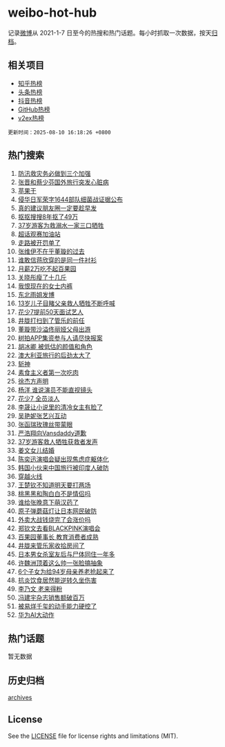 # weibo-hot-hub

记录[微博](https://www.weibo.com)从 2021-1-7 日至今的热搜和热门话题。每小时抓取一次数据，按天[归档](archives)。

## 相关项目

- [知乎热榜](https://github.com/lonnyzhang423/zhihu-hot-hub)
- [头条热榜](https://github.com/lonnyzhang423/toutiao-hot-hub)
- [抖音热榜](https://github.com/lonnyzhang423/douyin-hot-hub)
- [GitHub热榜](https://github.com/lonnyzhang423/github-hot-hub)
- [v2ex热榜](https://github.com/lonnyzhang423/v2ex-hot-hub)


`更新时间：2025-08-10 16:18:26 +0800`

## 热门搜索

1. [防汛救灾务必做到三个加强](https://m.weibo.cn/search?containerid=100103type%3D1%26t%3D10%26q%3D%23%E9%98%B2%E6%B1%9B%E6%95%91%E7%81%BE%E5%8A%A1%E5%BF%85%E5%81%9A%E5%88%B0%E4%B8%89%E4%B8%AA%E5%8A%A0%E5%BC%BA%23&stream_entry_id=51&isnewpage=1&extparam=seat%3D1%26dgr%3D0%26pos%3D0%26filter_type%3Drealtimehot%26stream_entry_id%3D51%26c_type%3D51%26q%3D%2523%25E9%2598%25B2%25E6%25B1%259B%25E6%2595%2591%25E7%2581%25BE%25E5%258A%25A1%25E5%25BF%2585%25E5%2581%259A%25E5%2588%25B0%25E4%25B8%2589%25E4%25B8%25AA%25E5%258A%25A0%25E5%25BC%25BA%2523%26cate%3D10103%26display_time%3D1754813905%26pre_seqid%3D1754813905126051192223)
1. [张晋和蔡少芬国外旅行突发心脏病](https://m.weibo.cn/search?containerid=100103type%3D1%26t%3D10%26q%3D%23%E5%BC%A0%E6%99%8B%E5%92%8C%E8%94%A1%E5%B0%91%E8%8A%AC%E5%9B%BD%E5%A4%96%E6%97%85%E8%A1%8C%E7%AA%81%E5%8F%91%E5%BF%83%E8%84%8F%E7%97%85%23&stream_entry_id=31&isnewpage=1&extparam=seat%3D1%26flag%3D1%26lcate%3D5001%26stream_entry_id%3D31%26q%3D%2523%25E5%25BC%25A0%25E6%2599%258B%25E5%2592%258C%25E8%2594%25A1%25E5%25B0%2591%25E8%258A%25AC%25E5%259B%25BD%25E5%25A4%2596%25E6%2597%2585%25E8%25A1%258C%25E7%25AA%2581%25E5%258F%2591%25E5%25BF%2583%25E8%2584%258F%25E7%2597%2585%2523%26dgr%3D0%26pos%3D0%26filter_type%3Drealtimehot%26realpos%3D1%26band_rank%3D1%26c_type%3D31%26cate%3D5001%26display_time%3D1754813905%26pre_seqid%3D1754813905126051192223)
1. [苹果干](https://m.weibo.cn/search?containerid=100103type%3D1%26t%3D10%26q%3D%E8%8B%B9%E6%9E%9C%E5%B9%B2&stream_entry_id=31&isnewpage=1&extparam=seat%3D1%26flag%3D2%26lcate%3D5001%26stream_entry_id%3D31%26q%3D%25E8%258B%25B9%25E6%259E%259C%25E5%25B9%25B2%26dgr%3D0%26pos%3D1%26filter_type%3Drealtimehot%26realpos%3D2%26band_rank%3D2%26c_type%3D31%26cate%3D5001%26display_time%3D1754813905%26pre_seqid%3D1754813905126051192223)
1. [侵华日军荣字1644部队细菌战证据公布](https://m.weibo.cn/search?containerid=100103type%3D1%26t%3D10%26q%3D%23%E4%BE%B5%E5%8D%8E%E6%97%A5%E5%86%9B%E8%8D%A3%E5%AD%971644%E9%83%A8%E9%98%9F%E7%BB%86%E8%8F%8C%E6%88%98%E8%AF%81%E6%8D%AE%E5%85%AC%E5%B8%83%23&stream_entry_id=31&isnewpage=1&extparam=seat%3D1%26flag%3D0%26lcate%3D5001%26stream_entry_id%3D31%26q%3D%2523%25E4%25BE%25B5%25E5%258D%258E%25E6%2597%25A5%25E5%2586%259B%25E8%258D%25A3%25E5%25AD%25971644%25E9%2583%25A8%25E9%2598%259F%25E7%25BB%2586%25E8%258F%258C%25E6%2588%2598%25E8%25AF%2581%25E6%258D%25AE%25E5%2585%25AC%25E5%25B8%2583%2523%26dgr%3D0%26pos%3D2%26filter_type%3Drealtimehot%26realpos%3D3%26band_rank%3D3%26c_type%3D31%26cate%3D5001%26display_time%3D1754813905%26pre_seqid%3D1754813905126051192223)
1. [真的建议朋友圈一定要趁早发](https://m.weibo.cn/search?containerid=100103type%3D1%26t%3D10%26q%3D%E7%9C%9F%E7%9A%84%E5%BB%BA%E8%AE%AE%E6%9C%8B%E5%8F%8B%E5%9C%88%E4%B8%80%E5%AE%9A%E8%A6%81%E8%B6%81%E6%97%A9%E5%8F%91&stream_entry_id=31&isnewpage=1&extparam=seat%3D1%26flag%3D1%26lcate%3D5001%26stream_entry_id%3D31%26q%3D%25E7%259C%259F%25E7%259A%2584%25E5%25BB%25BA%25E8%25AE%25AE%25E6%259C%258B%25E5%258F%258B%25E5%259C%2588%25E4%25B8%2580%25E5%25AE%259A%25E8%25A6%2581%25E8%25B6%2581%25E6%2597%25A9%25E5%258F%2591%26dgr%3D0%26pos%3D3%26filter_type%3Drealtimehot%26realpos%3D4%26band_rank%3D4%26c_type%3D31%26cate%3D5001%26display_time%3D1754813905%26pre_seqid%3D1754813905126051192223)
1. [抠抠搜搜8年抠了49万](https://m.weibo.cn/search?containerid=100103type%3D1%26t%3D10%26q%3D%E6%8A%A0%E6%8A%A0%E6%90%9C%E6%90%9C8%E5%B9%B4%E6%8A%A0%E4%BA%8649%E4%B8%87&stream_entry_id=31&isnewpage=1&extparam=seat%3D1%26flag%3D2%26lcate%3D5001%26stream_entry_id%3D31%26q%3D%25E6%258A%25A0%25E6%258A%25A0%25E6%2590%259C%25E6%2590%259C8%25E5%25B9%25B4%25E6%258A%25A0%25E4%25BA%258649%25E4%25B8%2587%26dgr%3D0%26pos%3D4%26filter_type%3Drealtimehot%26realpos%3D5%26band_rank%3D5%26c_type%3D31%26cate%3D5001%26display_time%3D1754813905%26pre_seqid%3D1754813905126051192223)
1. [37岁游客为救溺水一家三口牺牲](https://m.weibo.cn/search?containerid=100103type%3D1%26t%3D10%26q%3D%2337%E5%B2%81%E6%B8%B8%E5%AE%A2%E4%B8%BA%E6%95%91%E6%BA%BA%E6%B0%B4%E4%B8%80%E5%AE%B6%E4%B8%89%E5%8F%A3%E7%89%BA%E7%89%B2%23&stream_entry_id=31&isnewpage=1&extparam=seat%3D1%26flag%3D0%26lcate%3D5001%26stream_entry_id%3D31%26q%3D%252337%25E5%25B2%2581%25E6%25B8%25B8%25E5%25AE%25A2%25E4%25B8%25BA%25E6%2595%2591%25E6%25BA%25BA%25E6%25B0%25B4%25E4%25B8%2580%25E5%25AE%25B6%25E4%25B8%2589%25E5%258F%25A3%25E7%2589%25BA%25E7%2589%25B2%2523%26dgr%3D0%26pos%3D5%26filter_type%3Drealtimehot%26realpos%3D6%26band_rank%3D6%26c_type%3D31%26cate%3D5001%26display_time%3D1754813905%26pre_seqid%3D1754813905126051192223)
1. [超话观赛加油站](https://m.weibo.cn/search?containerid=100103type%3D1%26t%3D10%26q%3D%23%E8%B6%85%E8%AF%9D%E8%A7%82%E8%B5%9B%E5%8A%A0%E6%B2%B9%E7%AB%99%23&stream_entry_id=31&isnewpage=1&extparam=seat%3D1%26lcate%3D5001%26stream_entry_id%3D31%26q%3D%2523%25E8%25B6%2585%25E8%25AF%259D%25E8%25A7%2582%25E8%25B5%259B%25E5%258A%25A0%25E6%25B2%25B9%25E7%25AB%2599%2523%26dgr%3D0%26pos%3D6%26filter_type%3Drealtimehot%26is_ad_pos%3D1%26band_rank%3D7%26c_type%3D31%26adid%3D295995%26cate%3D5001%26display_time%3D1754813905%26pre_seqid%3D1754813905126051192223)
1. [走路被开罚单了](https://m.weibo.cn/search?containerid=100103type%3D1%26t%3D10%26q%3D%E8%B5%B0%E8%B7%AF%E8%A2%AB%E5%BC%80%E7%BD%9A%E5%8D%95%E4%BA%86&stream_entry_id=31&isnewpage=1&extparam=seat%3D1%26flag%3D1%26lcate%3D5001%26stream_entry_id%3D31%26q%3D%25E8%25B5%25B0%25E8%25B7%25AF%25E8%25A2%25AB%25E5%25BC%2580%25E7%25BD%259A%25E5%258D%2595%25E4%25BA%2586%26dgr%3D0%26pos%3D7%26filter_type%3Drealtimehot%26realpos%3D7%26band_rank%3D7%26c_type%3D31%26cate%3D5001%26display_time%3D1754813905%26pre_seqid%3D1754813905126051192223)
1. [张维伊不在乎董璇的过去](https://m.weibo.cn/search?containerid=100103type%3D1%26t%3D10%26q%3D%E5%BC%A0%E7%BB%B4%E4%BC%8A%E4%B8%8D%E5%9C%A8%E4%B9%8E%E8%91%A3%E7%92%87%E7%9A%84%E8%BF%87%E5%8E%BB&stream_entry_id=31&isnewpage=1&extparam=seat%3D1%26flag%3D1%26lcate%3D5001%26stream_entry_id%3D31%26q%3D%25E5%25BC%25A0%25E7%25BB%25B4%25E4%25BC%258A%25E4%25B8%258D%25E5%259C%25A8%25E4%25B9%258E%25E8%2591%25A3%25E7%2592%2587%25E7%259A%2584%25E8%25BF%2587%25E5%258E%25BB%26dgr%3D0%26pos%3D8%26filter_type%3Drealtimehot%26realpos%3D8%26band_rank%3D8%26c_type%3D31%26cate%3D5001%26display_time%3D1754813905%26pre_seqid%3D1754813905126051192223)
1. [谁敢信蒋欣穿的是同一件衬衫](https://m.weibo.cn/search?containerid=100103type%3D1%26t%3D10%26q%3D%E8%B0%81%E6%95%A2%E4%BF%A1%E8%92%8B%E6%AC%A3%E7%A9%BF%E7%9A%84%E6%98%AF%E5%90%8C%E4%B8%80%E4%BB%B6%E8%A1%AC%E8%A1%AB&stream_entry_id=31&isnewpage=1&extparam=seat%3D1%26flag%3D2%26lcate%3D5001%26stream_entry_id%3D31%26q%3D%25E8%25B0%2581%25E6%2595%25A2%25E4%25BF%25A1%25E8%2592%258B%25E6%25AC%25A3%25E7%25A9%25BF%25E7%259A%2584%25E6%2598%25AF%25E5%2590%258C%25E4%25B8%2580%25E4%25BB%25B6%25E8%25A1%25AC%25E8%25A1%25AB%26dgr%3D0%26pos%3D9%26filter_type%3Drealtimehot%26realpos%3D9%26band_rank%3D9%26c_type%3D31%26cate%3D5001%26display_time%3D1754813905%26pre_seqid%3D1754813905126051192223)
1. [月薪2万吃不起百果园](https://m.weibo.cn/search?containerid=100103type%3D1%26t%3D10%26q%3D%23%E6%9C%88%E8%96%AA2%E4%B8%87%E5%90%83%E4%B8%8D%E8%B5%B7%E7%99%BE%E6%9E%9C%E5%9B%AD%23&stream_entry_id=31&isnewpage=1&extparam=seat%3D1%26flag%3D2%26lcate%3D5001%26stream_entry_id%3D31%26q%3D%2523%25E6%259C%2588%25E8%2596%25AA2%25E4%25B8%2587%25E5%2590%2583%25E4%25B8%258D%25E8%25B5%25B7%25E7%2599%25BE%25E6%259E%259C%25E5%259B%25AD%2523%26dgr%3D0%26pos%3D10%26filter_type%3Drealtimehot%26realpos%3D10%26band_rank%3D10%26c_type%3D31%26cate%3D5001%26display_time%3D1754813905%26pre_seqid%3D1754813905126051192223)
1. [关晓彤瘦了十几斤](https://m.weibo.cn/search?containerid=100103type%3D1%26t%3D10%26q%3D%23%E5%85%B3%E6%99%93%E5%BD%A4%E7%98%A6%E4%BA%86%E5%8D%81%E5%87%A0%E6%96%A4%23&stream_entry_id=31&isnewpage=1&extparam=seat%3D1%26flag%3D2%26lcate%3D5001%26stream_entry_id%3D31%26q%3D%2523%25E5%2585%25B3%25E6%2599%2593%25E5%25BD%25A4%25E7%2598%25A6%25E4%25BA%2586%25E5%258D%2581%25E5%2587%25A0%25E6%2596%25A4%2523%26dgr%3D0%26pos%3D11%26filter_type%3Drealtimehot%26realpos%3D11%26band_rank%3D11%26c_type%3D31%26cate%3D5001%26display_time%3D1754813905%26pre_seqid%3D1754813905126051192223)
1. [我恨现在的女士内裤](https://m.weibo.cn/search?containerid=100103type%3D1%26t%3D10%26q%3D%E6%88%91%E6%81%A8%E7%8E%B0%E5%9C%A8%E7%9A%84%E5%A5%B3%E5%A3%AB%E5%86%85%E8%A3%A4&stream_entry_id=31&isnewpage=1&extparam=seat%3D1%26flag%3D1%26lcate%3D5001%26stream_entry_id%3D31%26q%3D%25E6%2588%2591%25E6%2581%25A8%25E7%258E%25B0%25E5%259C%25A8%25E7%259A%2584%25E5%25A5%25B3%25E5%25A3%25AB%25E5%2586%2585%25E8%25A3%25A4%26dgr%3D0%26pos%3D12%26filter_type%3Drealtimehot%26realpos%3D12%26band_rank%3D12%26c_type%3D31%26cate%3D5001%26display_time%3D1754813905%26pre_seqid%3D1754813905126051192223)
1. [东北雨姐发博](https://m.weibo.cn/search?containerid=100103type%3D1%26t%3D10%26q%3D%23%E4%B8%9C%E5%8C%97%E9%9B%A8%E5%A7%90%E5%8F%91%E5%8D%9A%23&stream_entry_id=31&isnewpage=1&extparam=seat%3D1%26flag%3D2%26lcate%3D5001%26stream_entry_id%3D31%26q%3D%2523%25E4%25B8%259C%25E5%258C%2597%25E9%259B%25A8%25E5%25A7%2590%25E5%258F%2591%25E5%258D%259A%2523%26dgr%3D0%26pos%3D13%26filter_type%3Drealtimehot%26realpos%3D13%26band_rank%3D13%26c_type%3D31%26cate%3D5001%26display_time%3D1754813905%26pre_seqid%3D1754813905126051192223)
1. [13岁儿子目睹父亲救人牺牲不断呼喊](https://m.weibo.cn/search?containerid=100103type%3D1%26t%3D10%26q%3D%2313%E5%B2%81%E5%84%BF%E5%AD%90%E7%9B%AE%E7%9D%B9%E7%88%B6%E4%BA%B2%E6%95%91%E4%BA%BA%E7%89%BA%E7%89%B2%E4%B8%8D%E6%96%AD%E5%91%BC%E5%96%8A%23&stream_entry_id=31&isnewpage=1&extparam=seat%3D1%26flag%3D1%26lcate%3D5001%26stream_entry_id%3D31%26q%3D%252313%25E5%25B2%2581%25E5%2584%25BF%25E5%25AD%2590%25E7%259B%25AE%25E7%259D%25B9%25E7%2588%25B6%25E4%25BA%25B2%25E6%2595%2591%25E4%25BA%25BA%25E7%2589%25BA%25E7%2589%25B2%25E4%25B8%258D%25E6%2596%25AD%25E5%2591%25BC%25E5%2596%258A%2523%26dgr%3D0%26pos%3D14%26filter_type%3Drealtimehot%26realpos%3D14%26band_rank%3D14%26c_type%3D31%26cate%3D5001%26display_time%3D1754813905%26pre_seqid%3D1754813905126051192223)
1. [花少7提前50天面试艺人](https://m.weibo.cn/search?containerid=100103type%3D1%26t%3D10%26q%3D%E8%8A%B1%E5%B0%917%E6%8F%90%E5%89%8D50%E5%A4%A9%E9%9D%A2%E8%AF%95%E8%89%BA%E4%BA%BA&stream_entry_id=31&isnewpage=1&extparam=seat%3D1%26flag%3D1%26lcate%3D5001%26stream_entry_id%3D31%26q%3D%25E8%258A%25B1%25E5%25B0%25917%25E6%258F%2590%25E5%2589%258D50%25E5%25A4%25A9%25E9%259D%25A2%25E8%25AF%2595%25E8%2589%25BA%25E4%25BA%25BA%26dgr%3D0%26pos%3D15%26filter_type%3Drealtimehot%26realpos%3D15%26band_rank%3D15%26c_type%3D31%26cate%3D5001%26display_time%3D1754813905%26pre_seqid%3D1754813905126051192223)
1. [井胧打扫到了管乐的前任](https://m.weibo.cn/search?containerid=100103type%3D1%26t%3D10%26q%3D%23%E4%BA%95%E8%83%A7%E6%89%93%E6%89%AB%E5%88%B0%E4%BA%86%E7%AE%A1%E4%B9%90%E7%9A%84%E5%89%8D%E4%BB%BB%23&stream_entry_id=31&isnewpage=1&extparam=seat%3D1%26flag%3D1%26lcate%3D5001%26stream_entry_id%3D31%26q%3D%2523%25E4%25BA%2595%25E8%2583%25A7%25E6%2589%2593%25E6%2589%25AB%25E5%2588%25B0%25E4%25BA%2586%25E7%25AE%25A1%25E4%25B9%2590%25E7%259A%2584%25E5%2589%258D%25E4%25BB%25BB%2523%26dgr%3D0%26pos%3D16%26filter_type%3Drealtimehot%26realpos%3D16%26band_rank%3D16%26c_type%3D31%26cate%3D5001%26display_time%3D1754813905%26pre_seqid%3D1754813905126051192223)
1. [董璇带沙溢佟丽娅父母出游](https://m.weibo.cn/search?containerid=100103type%3D1%26t%3D10%26q%3D%E8%91%A3%E7%92%87%E5%B8%A6%E6%B2%99%E6%BA%A2%E4%BD%9F%E4%B8%BD%E5%A8%85%E7%88%B6%E6%AF%8D%E5%87%BA%E6%B8%B8&stream_entry_id=31&isnewpage=1&extparam=seat%3D1%26flag%3D0%26lcate%3D5001%26stream_entry_id%3D31%26q%3D%25E8%2591%25A3%25E7%2592%2587%25E5%25B8%25A6%25E6%25B2%2599%25E6%25BA%25A2%25E4%25BD%259F%25E4%25B8%25BD%25E5%25A8%2585%25E7%2588%25B6%25E6%25AF%258D%25E5%2587%25BA%25E6%25B8%25B8%26dgr%3D0%26pos%3D17%26filter_type%3Drealtimehot%26realpos%3D17%26band_rank%3D17%26c_type%3D31%26cate%3D5001%26display_time%3D1754813905%26pre_seqid%3D1754813905126051192223)
1. [树拍APP集资参与人请尽快报案](https://m.weibo.cn/search?containerid=100103type%3D1%26t%3D10%26q%3D%23%E6%A0%91%E6%8B%8DAPP%E9%9B%86%E8%B5%84%E5%8F%82%E4%B8%8E%E4%BA%BA%E8%AF%B7%E5%B0%BD%E5%BF%AB%E6%8A%A5%E6%A1%88%23&stream_entry_id=31&isnewpage=1&extparam=seat%3D1%26flag%3D1%26lcate%3D5001%26stream_entry_id%3D31%26q%3D%2523%25E6%25A0%2591%25E6%258B%258DAPP%25E9%259B%2586%25E8%25B5%2584%25E5%258F%2582%25E4%25B8%258E%25E4%25BA%25BA%25E8%25AF%25B7%25E5%25B0%25BD%25E5%25BF%25AB%25E6%258A%25A5%25E6%25A1%2588%2523%26dgr%3D0%26pos%3D18%26filter_type%3Drealtimehot%26realpos%3D18%26band_rank%3D18%26c_type%3D31%26cate%3D5001%26display_time%3D1754813905%26pre_seqid%3D1754813905126051192223)
1. [胡冰卿 被低估的颜值和角色](https://m.weibo.cn/search?containerid=100103type%3D1%26t%3D10%26q%3D%E8%83%A1%E5%86%B0%E5%8D%BF+%E8%A2%AB%E4%BD%8E%E4%BC%B0%E7%9A%84%E9%A2%9C%E5%80%BC%E5%92%8C%E8%A7%92%E8%89%B2&stream_entry_id=31&isnewpage=1&extparam=seat%3D1%26flag%3D0%26lcate%3D5001%26stream_entry_id%3D31%26q%3D%25E8%2583%25A1%25E5%2586%25B0%25E5%258D%25BF%2520%25E8%25A2%25AB%25E4%25BD%258E%25E4%25BC%25B0%25E7%259A%2584%25E9%25A2%259C%25E5%2580%25BC%25E5%2592%258C%25E8%25A7%2592%25E8%2589%25B2%26dgr%3D0%26pos%3D19%26filter_type%3Drealtimehot%26realpos%3D19%26band_rank%3D19%26c_type%3D31%26cate%3D5001%26display_time%3D1754813905%26pre_seqid%3D1754813905126051192223)
1. [澳大利亚旅行的后劲太大了](https://m.weibo.cn/search?containerid=100103type%3D1%26t%3D10%26q%3D%23%E6%BE%B3%E5%A4%A7%E5%88%A9%E4%BA%9A%E6%97%85%E8%A1%8C%E7%9A%84%E5%90%8E%E5%8A%B2%E5%A4%AA%E5%A4%A7%E4%BA%86%23&stream_entry_id=31&isnewpage=1&extparam=seat%3D1%26flag%3D1%26lcate%3D5001%26stream_entry_id%3D31%26q%3D%2523%25E6%25BE%25B3%25E5%25A4%25A7%25E5%2588%25A9%25E4%25BA%259A%25E6%2597%2585%25E8%25A1%258C%25E7%259A%2584%25E5%2590%258E%25E5%258A%25B2%25E5%25A4%25AA%25E5%25A4%25A7%25E4%25BA%2586%2523%26dgr%3D0%26pos%3D20%26filter_type%3Drealtimehot%26realpos%3D20%26band_rank%3D20%26c_type%3D31%26cate%3D5001%26display_time%3D1754813905%26pre_seqid%3D1754813905126051192223)
1. [斩神](https://m.weibo.cn/search?containerid=100103type%3D1%26t%3D10%26q%3D%E6%96%A9%E7%A5%9E&stream_entry_id=31&isnewpage=1&extparam=seat%3D1%26flag%3D1%26lcate%3D5001%26stream_entry_id%3D31%26q%3D%25E6%2596%25A9%25E7%25A5%259E%26dgr%3D0%26pos%3D21%26filter_type%3Drealtimehot%26realpos%3D21%26band_rank%3D21%26c_type%3D31%26cate%3D5001%26display_time%3D1754813905%26pre_seqid%3D1754813905126051192223)
1. [素食主义者第一次吃肉](https://m.weibo.cn/search?containerid=100103type%3D1%26t%3D10%26q%3D%E7%B4%A0%E9%A3%9F%E4%B8%BB%E4%B9%89%E8%80%85%E7%AC%AC%E4%B8%80%E6%AC%A1%E5%90%83%E8%82%89&stream_entry_id=31&isnewpage=1&extparam=seat%3D1%26flag%3D0%26lcate%3D5001%26stream_entry_id%3D31%26q%3D%25E7%25B4%25A0%25E9%25A3%259F%25E4%25B8%25BB%25E4%25B9%2589%25E8%2580%2585%25E7%25AC%25AC%25E4%25B8%2580%25E6%25AC%25A1%25E5%2590%2583%25E8%2582%2589%26dgr%3D0%26pos%3D22%26filter_type%3Drealtimehot%26realpos%3D22%26band_rank%3D22%26c_type%3D31%26cate%3D5001%26display_time%3D1754813905%26pre_seqid%3D1754813905126051192223)
1. [徐杰方声明](https://m.weibo.cn/search?containerid=100103type%3D1%26t%3D10%26q%3D%23%E5%BE%90%E6%9D%B0%E6%96%B9%E5%A3%B0%E6%98%8E%23&stream_entry_id=31&isnewpage=1&extparam=seat%3D1%26flag%3D0%26lcate%3D5001%26stream_entry_id%3D31%26q%3D%2523%25E5%25BE%2590%25E6%259D%25B0%25E6%2596%25B9%25E5%25A3%25B0%25E6%2598%258E%2523%26dgr%3D0%26pos%3D23%26filter_type%3Drealtimehot%26realpos%3D23%26band_rank%3D23%26c_type%3D31%26cate%3D5001%26display_time%3D1754813905%26pre_seqid%3D1754813905126051192223)
1. [杨洋 谁说演员不能直视镜头](https://m.weibo.cn/search?containerid=100103type%3D1%26t%3D10%26q%3D%E6%9D%A8%E6%B4%8B+%E8%B0%81%E8%AF%B4%E6%BC%94%E5%91%98%E4%B8%8D%E8%83%BD%E7%9B%B4%E8%A7%86%E9%95%9C%E5%A4%B4&stream_entry_id=31&isnewpage=1&extparam=seat%3D1%26flag%3D1%26lcate%3D5001%26stream_entry_id%3D31%26q%3D%25E6%259D%25A8%25E6%25B4%258B%2520%25E8%25B0%2581%25E8%25AF%25B4%25E6%25BC%2594%25E5%2591%2598%25E4%25B8%258D%25E8%2583%25BD%25E7%259B%25B4%25E8%25A7%2586%25E9%2595%259C%25E5%25A4%25B4%26dgr%3D0%26pos%3D24%26filter_type%3Drealtimehot%26realpos%3D24%26band_rank%3D24%26c_type%3D31%26cate%3D5001%26display_time%3D1754813905%26pre_seqid%3D1754813905126051192223)
1. [花少7 全员淡人](https://m.weibo.cn/search?containerid=100103type%3D1%26t%3D10%26q%3D%E8%8A%B1%E5%B0%917+%E5%85%A8%E5%91%98%E6%B7%A1%E4%BA%BA&stream_entry_id=31&isnewpage=1&extparam=seat%3D1%26flag%3D0%26lcate%3D5001%26stream_entry_id%3D31%26q%3D%25E8%258A%25B1%25E5%25B0%25917%2520%25E5%2585%25A8%25E5%2591%2598%25E6%25B7%25A1%25E4%25BA%25BA%26dgr%3D0%26pos%3D25%26filter_type%3Drealtimehot%26realpos%3D25%26band_rank%3D25%26c_type%3D31%26cate%3D5001%26display_time%3D1754813905%26pre_seqid%3D1754813905126051192223)
1. [李晟让小说里的清冷女主有脸了](https://m.weibo.cn/search?containerid=100103type%3D1%26t%3D10%26q%3D%E6%9D%8E%E6%99%9F%E8%AE%A9%E5%B0%8F%E8%AF%B4%E9%87%8C%E7%9A%84%E6%B8%85%E5%86%B7%E5%A5%B3%E4%B8%BB%E6%9C%89%E8%84%B8%E4%BA%86&stream_entry_id=31&isnewpage=1&extparam=seat%3D1%26flag%3D1%26lcate%3D5001%26stream_entry_id%3D31%26q%3D%25E6%259D%258E%25E6%2599%259F%25E8%25AE%25A9%25E5%25B0%258F%25E8%25AF%25B4%25E9%2587%258C%25E7%259A%2584%25E6%25B8%2585%25E5%2586%25B7%25E5%25A5%25B3%25E4%25B8%25BB%25E6%259C%2589%25E8%2584%25B8%25E4%25BA%2586%26dgr%3D0%26pos%3D26%26filter_type%3Drealtimehot%26realpos%3D26%26band_rank%3D26%26c_type%3D31%26cate%3D5001%26display_time%3D1754813905%26pre_seqid%3D1754813905126051192223)
1. [吴艳妮张艺兴互动](https://m.weibo.cn/search?containerid=100103type%3D1%26t%3D10%26q%3D%23%E5%90%B4%E8%89%B3%E5%A6%AE%E5%BC%A0%E8%89%BA%E5%85%B4%E4%BA%92%E5%8A%A8%23&stream_entry_id=31&isnewpage=1&extparam=seat%3D1%26flag%3D1%26lcate%3D5001%26stream_entry_id%3D31%26q%3D%2523%25E5%2590%25B4%25E8%2589%25B3%25E5%25A6%25AE%25E5%25BC%25A0%25E8%2589%25BA%25E5%2585%25B4%25E4%25BA%2592%25E5%258A%25A8%2523%26dgr%3D0%26pos%3D27%26filter_type%3Drealtimehot%26realpos%3D27%26band_rank%3D27%26c_type%3D31%26cate%3D5001%26display_time%3D1754813905%26pre_seqid%3D1754813905126051192223)
1. [张函瑞玫瑰丝带蒙眼](https://m.weibo.cn/search?containerid=100103type%3D1%26t%3D10%26q%3D%23%E5%BC%A0%E5%87%BD%E7%91%9E%E7%8E%AB%E7%91%B0%E4%B8%9D%E5%B8%A6%E8%92%99%E7%9C%BC%23&stream_entry_id=31&isnewpage=1&extparam=seat%3D1%26flag%3D1%26lcate%3D5001%26stream_entry_id%3D31%26q%3D%2523%25E5%25BC%25A0%25E5%2587%25BD%25E7%2591%259E%25E7%258E%25AB%25E7%2591%25B0%25E4%25B8%259D%25E5%25B8%25A6%25E8%2592%2599%25E7%259C%25BC%2523%26dgr%3D0%26pos%3D28%26filter_type%3Drealtimehot%26realpos%3D28%26band_rank%3D28%26c_type%3D31%26cate%3D5001%26display_time%3D1754813905%26pre_seqid%3D1754813905126051192223)
1. [严浩翔向Vansdaddy道歉](https://m.weibo.cn/search?containerid=100103type%3D1%26t%3D10%26q%3D%E4%B8%A5%E6%B5%A9%E7%BF%94%E5%90%91Vansdaddy%E9%81%93%E6%AD%89&stream_entry_id=31&isnewpage=1&extparam=seat%3D1%26flag%3D1%26lcate%3D5001%26stream_entry_id%3D31%26q%3D%25E4%25B8%25A5%25E6%25B5%25A9%25E7%25BF%2594%25E5%2590%2591Vansdaddy%25E9%2581%2593%25E6%25AD%2589%26dgr%3D0%26pos%3D29%26filter_type%3Drealtimehot%26realpos%3D29%26band_rank%3D29%26c_type%3D31%26cate%3D5001%26display_time%3D1754813905%26pre_seqid%3D1754813905126051192223)
1. [37岁游客救人牺牲获救者发声](https://m.weibo.cn/search?containerid=100103type%3D1%26t%3D10%26q%3D%2337%E5%B2%81%E6%B8%B8%E5%AE%A2%E6%95%91%E4%BA%BA%E7%89%BA%E7%89%B2%E8%8E%B7%E6%95%91%E8%80%85%E5%8F%91%E5%A3%B0%23&stream_entry_id=31&isnewpage=1&extparam=seat%3D1%26flag%3D1%26lcate%3D5001%26stream_entry_id%3D31%26q%3D%252337%25E5%25B2%2581%25E6%25B8%25B8%25E5%25AE%25A2%25E6%2595%2591%25E4%25BA%25BA%25E7%2589%25BA%25E7%2589%25B2%25E8%258E%25B7%25E6%2595%2591%25E8%2580%2585%25E5%258F%2591%25E5%25A3%25B0%2523%26dgr%3D0%26pos%3D30%26filter_type%3Drealtimehot%26realpos%3D30%26band_rank%3D30%26c_type%3D31%26cate%3D5001%26display_time%3D1754813905%26pre_seqid%3D1754813905126051192223)
1. [姜文女儿结婚](https://m.weibo.cn/search?containerid=100103type%3D1%26t%3D10%26q%3D%23%E5%A7%9C%E6%96%87%E5%A5%B3%E5%84%BF%E7%BB%93%E5%A9%9A%23&stream_entry_id=31&isnewpage=1&extparam=seat%3D1%26flag%3D0%26lcate%3D5001%26stream_entry_id%3D31%26q%3D%2523%25E5%25A7%259C%25E6%2596%2587%25E5%25A5%25B3%25E5%2584%25BF%25E7%25BB%2593%25E5%25A9%259A%2523%26dgr%3D0%26pos%3D31%26filter_type%3Drealtimehot%26realpos%3D31%26band_rank%3D31%26c_type%3D31%26cate%3D5001%26display_time%3D1754813905%26pre_seqid%3D1754813905126051192223)
1. [陈奕迅演唱会疑出现焦虑症躯体化](https://m.weibo.cn/search?containerid=100103type%3D1%26t%3D10%26q%3D%23%E9%99%88%E5%A5%95%E8%BF%85%E6%BC%94%E5%94%B1%E4%BC%9A%E7%96%91%E5%87%BA%E7%8E%B0%E7%84%A6%E8%99%91%E7%97%87%E8%BA%AF%E4%BD%93%E5%8C%96%23&stream_entry_id=31&isnewpage=1&extparam=seat%3D1%26flag%3D1%26lcate%3D5001%26stream_entry_id%3D31%26q%3D%2523%25E9%2599%2588%25E5%25A5%2595%25E8%25BF%2585%25E6%25BC%2594%25E5%2594%25B1%25E4%25BC%259A%25E7%2596%2591%25E5%2587%25BA%25E7%258E%25B0%25E7%2584%25A6%25E8%2599%2591%25E7%2597%2587%25E8%25BA%25AF%25E4%25BD%2593%25E5%258C%2596%2523%26dgr%3D0%26pos%3D32%26filter_type%3Drealtimehot%26realpos%3D32%26band_rank%3D32%26c_type%3D31%26cate%3D5001%26display_time%3D1754813905%26pre_seqid%3D1754813905126051192223)
1. [韩国小伙来中国旅行被印度人破防](https://m.weibo.cn/search?containerid=100103type%3D1%26t%3D10%26q%3D%E9%9F%A9%E5%9B%BD%E5%B0%8F%E4%BC%99%E6%9D%A5%E4%B8%AD%E5%9B%BD%E6%97%85%E8%A1%8C%E8%A2%AB%E5%8D%B0%E5%BA%A6%E4%BA%BA%E7%A0%B4%E9%98%B2&stream_entry_id=31&isnewpage=1&extparam=seat%3D1%26flag%3D1%26lcate%3D5001%26stream_entry_id%3D31%26q%3D%25E9%259F%25A9%25E5%259B%25BD%25E5%25B0%258F%25E4%25BC%2599%25E6%259D%25A5%25E4%25B8%25AD%25E5%259B%25BD%25E6%2597%2585%25E8%25A1%258C%25E8%25A2%25AB%25E5%258D%25B0%25E5%25BA%25A6%25E4%25BA%25BA%25E7%25A0%25B4%25E9%2598%25B2%26dgr%3D0%26pos%3D33%26filter_type%3Drealtimehot%26realpos%3D33%26band_rank%3D33%26c_type%3D31%26cate%3D5001%26display_time%3D1754813905%26pre_seqid%3D1754813905126051192223)
1. [穿越火线](https://m.weibo.cn/search?containerid=100103type%3D1%26t%3D10%26q%3D%E7%A9%BF%E8%B6%8A%E7%81%AB%E7%BA%BF&stream_entry_id=31&isnewpage=1&extparam=seat%3D1%26flag%3D1%26lcate%3D5001%26stream_entry_id%3D31%26q%3D%25E7%25A9%25BF%25E8%25B6%258A%25E7%2581%25AB%25E7%25BA%25BF%26dgr%3D0%26pos%3D34%26filter_type%3Drealtimehot%26realpos%3D34%26band_rank%3D34%26c_type%3D31%26cate%3D5001%26display_time%3D1754813905%26pre_seqid%3D1754813905126051192223)
1. [王楚钦不知道明天要打两场](https://m.weibo.cn/search?containerid=100103type%3D1%26t%3D10%26q%3D%E7%8E%8B%E6%A5%9A%E9%92%A6%E4%B8%8D%E7%9F%A5%E9%81%93%E6%98%8E%E5%A4%A9%E8%A6%81%E6%89%93%E4%B8%A4%E5%9C%BA&stream_entry_id=31&isnewpage=1&extparam=seat%3D1%26flag%3D1%26lcate%3D5001%26stream_entry_id%3D31%26q%3D%25E7%258E%258B%25E6%25A5%259A%25E9%2592%25A6%25E4%25B8%258D%25E7%259F%25A5%25E9%2581%2593%25E6%2598%258E%25E5%25A4%25A9%25E8%25A6%2581%25E6%2589%2593%25E4%25B8%25A4%25E5%259C%25BA%26dgr%3D0%26pos%3D35%26filter_type%3Drealtimehot%26realpos%3D35%26band_rank%3D35%26c_type%3D31%26cate%3D5001%26display_time%3D1754813905%26pre_seqid%3D1754813905126051192223)
1. [桃黑黑和陶白白不是情侣吗](https://m.weibo.cn/search?containerid=100103type%3D1%26t%3D10%26q%3D%23%E6%A1%83%E9%BB%91%E9%BB%91%E5%92%8C%E9%99%B6%E7%99%BD%E7%99%BD%E4%B8%8D%E6%98%AF%E6%83%85%E4%BE%A3%E5%90%97%23&stream_entry_id=31&isnewpage=1&extparam=seat%3D1%26flag%3D1%26lcate%3D5001%26stream_entry_id%3D31%26q%3D%2523%25E6%25A1%2583%25E9%25BB%2591%25E9%25BB%2591%25E5%2592%258C%25E9%2599%25B6%25E7%2599%25BD%25E7%2599%25BD%25E4%25B8%258D%25E6%2598%25AF%25E6%2583%2585%25E4%25BE%25A3%25E5%2590%2597%2523%26dgr%3D0%26pos%3D36%26filter_type%3Drealtimehot%26realpos%3D36%26band_rank%3D36%26c_type%3D31%26cate%3D5001%26display_time%3D1754813905%26pre_seqid%3D1754813905126051192223)
1. [谁给张晚意下萌汉药了](https://m.weibo.cn/search?containerid=100103type%3D1%26t%3D10%26q%3D%E8%B0%81%E7%BB%99%E5%BC%A0%E6%99%9A%E6%84%8F%E4%B8%8B%E8%90%8C%E6%B1%89%E8%8D%AF%E4%BA%86&stream_entry_id=31&isnewpage=1&extparam=seat%3D1%26flag%3D1%26lcate%3D5001%26stream_entry_id%3D31%26q%3D%25E8%25B0%2581%25E7%25BB%2599%25E5%25BC%25A0%25E6%2599%259A%25E6%2584%258F%25E4%25B8%258B%25E8%2590%258C%25E6%25B1%2589%25E8%258D%25AF%25E4%25BA%2586%26dgr%3D0%26pos%3D37%26filter_type%3Drealtimehot%26realpos%3D37%26band_rank%3D37%26c_type%3D31%26cate%3D5001%26display_time%3D1754813905%26pre_seqid%3D1754813905126051192223)
1. [原子弹蘑菇灯让日本网民破防](https://m.weibo.cn/search?containerid=100103type%3D1%26t%3D10%26q%3D%E5%8E%9F%E5%AD%90%E5%BC%B9%E8%98%91%E8%8F%87%E7%81%AF%E8%AE%A9%E6%97%A5%E6%9C%AC%E7%BD%91%E6%B0%91%E7%A0%B4%E9%98%B2&stream_entry_id=31&isnewpage=1&extparam=seat%3D1%26flag%3D0%26lcate%3D5001%26stream_entry_id%3D31%26q%3D%25E5%258E%259F%25E5%25AD%2590%25E5%25BC%25B9%25E8%2598%2591%25E8%258F%2587%25E7%2581%25AF%25E8%25AE%25A9%25E6%2597%25A5%25E6%259C%25AC%25E7%25BD%2591%25E6%25B0%2591%25E7%25A0%25B4%25E9%2598%25B2%26dgr%3D0%26pos%3D38%26filter_type%3Drealtimehot%26realpos%3D38%26band_rank%3D38%26c_type%3D31%26cate%3D5001%26display_time%3D1754813905%26pre_seqid%3D1754813905126051192223)
1. [外卖大战钱烧完了会涨价吗](https://m.weibo.cn/search?containerid=100103type%3D1%26t%3D10%26q%3D%23%E5%A4%96%E5%8D%96%E5%A4%A7%E6%88%98%E9%92%B1%E7%83%A7%E5%AE%8C%E4%BA%86%E4%BC%9A%E6%B6%A8%E4%BB%B7%E5%90%97%23&stream_entry_id=31&isnewpage=1&extparam=seat%3D1%26flag%3D1%26lcate%3D5001%26stream_entry_id%3D31%26q%3D%2523%25E5%25A4%2596%25E5%258D%2596%25E5%25A4%25A7%25E6%2588%2598%25E9%2592%25B1%25E7%2583%25A7%25E5%25AE%258C%25E4%25BA%2586%25E4%25BC%259A%25E6%25B6%25A8%25E4%25BB%25B7%25E5%2590%2597%2523%26dgr%3D0%26pos%3D39%26filter_type%3Drealtimehot%26realpos%3D39%26band_rank%3D39%26c_type%3D31%26cate%3D5001%26display_time%3D1754813905%26pre_seqid%3D1754813905126051192223)
1. [郑钦文去看BLACKPINK演唱会](https://m.weibo.cn/search?containerid=100103type%3D1%26t%3D10%26q%3D%23%E9%83%91%E9%92%A6%E6%96%87%E5%8E%BB%E7%9C%8BBLACKPINK%E6%BC%94%E5%94%B1%E4%BC%9A%23&stream_entry_id=31&isnewpage=1&extparam=seat%3D1%26flag%3D1%26lcate%3D5001%26stream_entry_id%3D31%26q%3D%2523%25E9%2583%2591%25E9%2592%25A6%25E6%2596%2587%25E5%258E%25BB%25E7%259C%258BBLACKPINK%25E6%25BC%2594%25E5%2594%25B1%25E4%25BC%259A%2523%26dgr%3D0%26pos%3D40%26filter_type%3Drealtimehot%26realpos%3D40%26band_rank%3D40%26c_type%3D31%26cate%3D5001%26display_time%3D1754813905%26pre_seqid%3D1754813905126051192223)
1. [百果园董事长 教育消费者成熟](https://m.weibo.cn/search?containerid=100103type%3D1%26t%3D10%26q%3D%E7%99%BE%E6%9E%9C%E5%9B%AD%E8%91%A3%E4%BA%8B%E9%95%BF+%E6%95%99%E8%82%B2%E6%B6%88%E8%B4%B9%E8%80%85%E6%88%90%E7%86%9F&stream_entry_id=31&isnewpage=1&extparam=seat%3D1%26flag%3D1%26lcate%3D5001%26stream_entry_id%3D31%26q%3D%25E7%2599%25BE%25E6%259E%259C%25E5%259B%25AD%25E8%2591%25A3%25E4%25BA%258B%25E9%2595%25BF%2520%25E6%2595%2599%25E8%2582%25B2%25E6%25B6%2588%25E8%25B4%25B9%25E8%2580%2585%25E6%2588%2590%25E7%2586%259F%26dgr%3D0%26pos%3D41%26filter_type%3Drealtimehot%26realpos%3D41%26band_rank%3D41%26c_type%3D31%26cate%3D5001%26display_time%3D1754813905%26pre_seqid%3D1754813905126051192223)
1. [井胧来管乐家收拾房间了](https://m.weibo.cn/search?containerid=100103type%3D1%26t%3D10%26q%3D%E4%BA%95%E8%83%A7%E6%9D%A5%E7%AE%A1%E4%B9%90%E5%AE%B6%E6%94%B6%E6%8B%BE%E6%88%BF%E9%97%B4%E4%BA%86&stream_entry_id=31&isnewpage=1&extparam=seat%3D1%26flag%3D1%26lcate%3D5001%26stream_entry_id%3D31%26q%3D%25E4%25BA%2595%25E8%2583%25A7%25E6%259D%25A5%25E7%25AE%25A1%25E4%25B9%2590%25E5%25AE%25B6%25E6%2594%25B6%25E6%258B%25BE%25E6%2588%25BF%25E9%2597%25B4%25E4%25BA%2586%26dgr%3D0%26pos%3D42%26filter_type%3Drealtimehot%26realpos%3D42%26band_rank%3D42%26c_type%3D31%26cate%3D5001%26display_time%3D1754813905%26pre_seqid%3D1754813905126051192223)
1. [日本男女杀室友后与尸体同住一年多](https://m.weibo.cn/search?containerid=100103type%3D1%26t%3D10%26q%3D%23%E6%97%A5%E6%9C%AC%E7%94%B7%E5%A5%B3%E6%9D%80%E5%AE%A4%E5%8F%8B%E5%90%8E%E4%B8%8E%E5%B0%B8%E4%BD%93%E5%90%8C%E4%BD%8F%E4%B8%80%E5%B9%B4%E5%A4%9A%23&stream_entry_id=31&isnewpage=1&extparam=seat%3D1%26flag%3D1%26lcate%3D5001%26stream_entry_id%3D31%26q%3D%2523%25E6%2597%25A5%25E6%259C%25AC%25E7%2594%25B7%25E5%25A5%25B3%25E6%259D%2580%25E5%25AE%25A4%25E5%258F%258B%25E5%2590%258E%25E4%25B8%258E%25E5%25B0%25B8%25E4%25BD%2593%25E5%2590%258C%25E4%25BD%258F%25E4%25B8%2580%25E5%25B9%25B4%25E5%25A4%259A%2523%26dgr%3D0%26pos%3D43%26filter_type%3Drealtimehot%26realpos%3D43%26band_rank%3D43%26c_type%3D31%26cate%3D5001%26display_time%3D1754813905%26pre_seqid%3D1754813905126051192223)
1. [许魏洲顶着这么帅一张脸搞抽象](https://m.weibo.cn/search?containerid=100103type%3D1%26t%3D10%26q%3D%E8%AE%B8%E9%AD%8F%E6%B4%B2%E9%A1%B6%E7%9D%80%E8%BF%99%E4%B9%88%E5%B8%85%E4%B8%80%E5%BC%A0%E8%84%B8%E6%90%9E%E6%8A%BD%E8%B1%A1&stream_entry_id=31&isnewpage=1&extparam=seat%3D1%26flag%3D1%26lcate%3D5001%26stream_entry_id%3D31%26q%3D%25E8%25AE%25B8%25E9%25AD%258F%25E6%25B4%25B2%25E9%25A1%25B6%25E7%259D%2580%25E8%25BF%2599%25E4%25B9%2588%25E5%25B8%2585%25E4%25B8%2580%25E5%25BC%25A0%25E8%2584%25B8%25E6%2590%259E%25E6%258A%25BD%25E8%25B1%25A1%26dgr%3D0%26pos%3D44%26filter_type%3Drealtimehot%26realpos%3D44%26band_rank%3D44%26c_type%3D31%26cate%3D5001%26display_time%3D1754813905%26pre_seqid%3D1754813905126051192223)
1. [6个子女为给94岁母亲养老抢起来了](https://m.weibo.cn/search?containerid=100103type%3D1%26t%3D10%26q%3D%236%E4%B8%AA%E5%AD%90%E5%A5%B3%E4%B8%BA%E7%BB%9994%E5%B2%81%E6%AF%8D%E4%BA%B2%E5%85%BB%E8%80%81%E6%8A%A2%E8%B5%B7%E6%9D%A5%E4%BA%86%23&stream_entry_id=31&isnewpage=1&extparam=seat%3D1%26flag%3D1%26lcate%3D5001%26stream_entry_id%3D31%26q%3D%25236%25E4%25B8%25AA%25E5%25AD%2590%25E5%25A5%25B3%25E4%25B8%25BA%25E7%25BB%259994%25E5%25B2%2581%25E6%25AF%258D%25E4%25BA%25B2%25E5%2585%25BB%25E8%2580%2581%25E6%258A%25A2%25E8%25B5%25B7%25E6%259D%25A5%25E4%25BA%2586%2523%26dgr%3D0%26pos%3D45%26filter_type%3Drealtimehot%26realpos%3D45%26band_rank%3D45%26c_type%3D31%26cate%3D5001%26display_time%3D1754813905%26pre_seqid%3D1754813905126051192223)
1. [抗炎饮食居然能逆转久坐伤害](https://m.weibo.cn/search?containerid=100103type%3D1%26t%3D10%26q%3D%23%E6%8A%97%E7%82%8E%E9%A5%AE%E9%A3%9F%E5%B1%85%E7%84%B6%E8%83%BD%E9%80%86%E8%BD%AC%E4%B9%85%E5%9D%90%E4%BC%A4%E5%AE%B3%23&stream_entry_id=31&isnewpage=1&extparam=seat%3D1%26flag%3D1%26lcate%3D5001%26stream_entry_id%3D31%26q%3D%2523%25E6%258A%2597%25E7%2582%258E%25E9%25A5%25AE%25E9%25A3%259F%25E5%25B1%2585%25E7%2584%25B6%25E8%2583%25BD%25E9%2580%2586%25E8%25BD%25AC%25E4%25B9%2585%25E5%259D%2590%25E4%25BC%25A4%25E5%25AE%25B3%2523%26dgr%3D0%26pos%3D46%26filter_type%3Drealtimehot%26realpos%3D46%26band_rank%3D46%26c_type%3D31%26cate%3D5001%26display_time%3D1754813905%26pre_seqid%3D1754813905126051192223)
1. [李乃文 老来得粉](https://m.weibo.cn/search?containerid=100103type%3D1%26t%3D10%26q%3D%E6%9D%8E%E4%B9%83%E6%96%87+%E8%80%81%E6%9D%A5%E5%BE%97%E7%B2%89&stream_entry_id=31&isnewpage=1&extparam=seat%3D1%26flag%3D0%26lcate%3D5001%26stream_entry_id%3D31%26q%3D%25E6%259D%258E%25E4%25B9%2583%25E6%2596%2587%2520%25E8%2580%2581%25E6%259D%25A5%25E5%25BE%2597%25E7%25B2%2589%26dgr%3D0%26pos%3D47%26filter_type%3Drealtimehot%26realpos%3D47%26band_rank%3D47%26c_type%3D31%26cate%3D5001%26display_time%3D1754813905%26pre_seqid%3D1754813905126051192223)
1. [冯建宇杂志销售额破百万](https://m.weibo.cn/search?containerid=100103type%3D1%26t%3D10%26q%3D%23%E5%86%AF%E5%BB%BA%E5%AE%87%E6%9D%82%E5%BF%97%E9%94%80%E5%94%AE%E9%A2%9D%E7%A0%B4%E7%99%BE%E4%B8%87%23&stream_entry_id=31&isnewpage=1&extparam=seat%3D1%26flag%3D1%26lcate%3D5001%26stream_entry_id%3D31%26q%3D%2523%25E5%2586%25AF%25E5%25BB%25BA%25E5%25AE%2587%25E6%259D%2582%25E5%25BF%2597%25E9%2594%2580%25E5%2594%25AE%25E9%25A2%259D%25E7%25A0%25B4%25E7%2599%25BE%25E4%25B8%2587%2523%26dgr%3D0%26pos%3D48%26filter_type%3Drealtimehot%26realpos%3D48%26band_rank%3D48%26c_type%3D31%26cate%3D5001%26display_time%3D1754813905%26pre_seqid%3D1754813905126051192223)
1. [被易烊千玺的动手能力硬控了](https://m.weibo.cn/search?containerid=100103type%3D1%26t%3D10%26q%3D%E8%A2%AB%E6%98%93%E7%83%8A%E5%8D%83%E7%8E%BA%E7%9A%84%E5%8A%A8%E6%89%8B%E8%83%BD%E5%8A%9B%E7%A1%AC%E6%8E%A7%E4%BA%86&stream_entry_id=31&isnewpage=1&extparam=seat%3D1%26flag%3D1%26lcate%3D5001%26stream_entry_id%3D31%26q%3D%25E8%25A2%25AB%25E6%2598%2593%25E7%2583%258A%25E5%258D%2583%25E7%258E%25BA%25E7%259A%2584%25E5%258A%25A8%25E6%2589%258B%25E8%2583%25BD%25E5%258A%259B%25E7%25A1%25AC%25E6%258E%25A7%25E4%25BA%2586%26dgr%3D0%26pos%3D49%26filter_type%3Drealtimehot%26realpos%3D49%26band_rank%3D49%26c_type%3D31%26cate%3D5001%26display_time%3D1754813905%26pre_seqid%3D1754813905126051192223)
1. [华为AI大动作](https://m.weibo.cn/search?containerid=100103type%3D1%26t%3D10%26q%3D%23%E5%8D%8E%E4%B8%BAAI%E5%A4%A7%E5%8A%A8%E4%BD%9C%23&stream_entry_id=31&isnewpage=1&extparam=seat%3D1%26flag%3D1%26lcate%3D5001%26stream_entry_id%3D31%26q%3D%2523%25E5%258D%258E%25E4%25B8%25BAAI%25E5%25A4%25A7%25E5%258A%25A8%25E4%25BD%259C%2523%26dgr%3D0%26pos%3D50%26filter_type%3Drealtimehot%26realpos%3D50%26band_rank%3D50%26c_type%3D31%26cate%3D5001%26display_time%3D1754813905%26pre_seqid%3D1754813905126051192223)

## 热门话题

暂无数据

## 历史归档

[archives](archives)

## License

See the [LICENSE](LICENSE) file for license rights and limitations (MIT).
